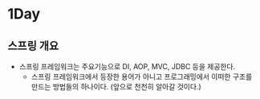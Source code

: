 # 1Day

## 스프링 개요
- 스프링 프레임워크는 주요기능으로 DI, AOP, MVC, JDBC 등을 제공한다.
  - 스프링 프레임워크에서 등장한 용어가 아니고 프로그래밍에서 이떠한 구조를 만드는 방법들의 하나이다. (앞으로 천천히 알아갈 것이다.)
